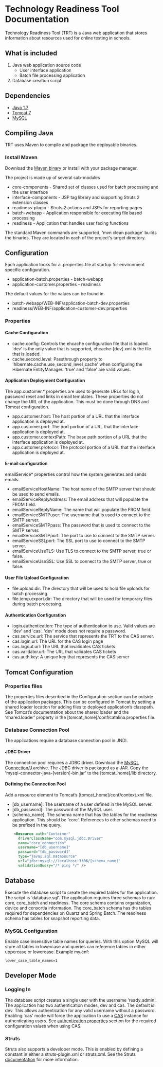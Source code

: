# Technology Readiness Tool Documentation

Technology Readiness Tool (TRT) is a Java web application that stores information about resources used for online testing
in schools.

## What is included
1. Java web application source code
    - User interface application
    - Batch file processing application
2. Database creation script

## Dependencies

- [Java 1.7](http://www.oracle.com/technetwork/java/javase/downloads/jdk7-downloads-1880260.html)
- [Tomcat 7](http://tomcat.apache.org/download-70.cgi)
- [MySQL](http://dev.mysql.com/downloads/mysql/)

## Compiling Java
TRT uses Maven to compile and package the deployable binaries.

### Install Maven
Download the [Maven binary](http://maven.apache.org/download.cgi) or install with your package manager.

The project is made up of several sub-modules

- core-components - Shared set of classes used for batch processing and the user interface
- interface-components - JSP tag library and supporting Struts 2 extension classes
- readiness-plugin - Struts 2 actions and JSPs for reporting pages
- batch-webapp - Application responsible for executing file based processing
- readiness - Application that handles user facing functions

The standard Maven commands are supported, 'mvn clean package' builds the binaries. They are located in each of the project's
target directory.

## Configuration

Each application looks for a .properties file at startup for environment specific configuration.

- application-batch.properties - batch-webapp
- application-customer.properties - readiness

The default values for the values can be found in:

- batch-webapp/WEB-INF/application-batch-dev.properties
- readiness/WEB-INF/application-customer-dev.properties

### Properties
#### Cache Configuration
- cache.config: Controls the ehcache configuration file that is loaded. 'dev' is the only value that is supported, ehcache-[dev].xml is the file that is loaded.
- cache.second.level: Passthrough property to 'hibernate.cache.use_second_level_cache' when configuring the Hibernate EntityManager. 'true' and 'false' are valid values.

#### Application Deployment Configuration
The app.customer.* properties are used to generate URLs for login, password reset and links in email templates. These properties do not change the URL of the application. This must be done through DNS and Tomcat configuration.

- app.customer.host: The host portion of a URL that the interface application is deployed at.
- app.customer.port: The port portion of a URL that the interface application is deployed at.
- app.customer.contextPath: The base path portion of a URL that the interface application is deployed at.
- app.customer.protocol: The protocol portion of a URL that the interface application is deployed at.

#### E-mail configuration
emailService* properties control how the system generates and sends emails.

- emailServiceHostName: The host name of the SMTP server that should be used to send emails.
- emailServiceReplyAddress: The email address that will populate the FROM field.
- emailServiceReplyName: The name that will populate the FROM field.
- emailServiceSMTPuser: The username that is used to connect to the SMTP server.
- emailServiceSMTPpass: The password that is used to connect to the SMTP server.
- emailServiceSMTPport: The port to use to connect to the SMTP server.
- emailServiceSSLport: The SSL port to use to connect to the SMTP server.
- emailServiceUseTLS: Use TLS to connect to the SMTP server, true or false.
- emailServiceUseSSL: Use SSL to connect to the SMTP server, true or false.

#### User File Upload Configuration
- file.upload.dir: The directory that will be used to hold file uploads for batch processing.
- file.temp.export.dir: The directory that will be used for temporary files during batch processing.

#### Authentication Configuration
- login.authentication: The type of authentication to use. Valid values are 'dev' and 'cas'. 'dev' mode does not require a password.
- cas.service.url: The service that represents the TRT to the CAS server.
- cas.login.url: The URL for the CAS login page
- cas.logout.url: The URL that invalidates CAS tickets
- cas.validator.url: The URL that validates CAS tickets
- cas.auth.key: A unique key that represents the CAS server

## Tomcat Configuration

### Properties files

The properties files described in the Configuration section can be outside of the application packages. This can be configured in Tomcat by setting a shared loader location for adding files to deployed application’s classpath. See Tomcat’s documentation about the shared loader and the ‘shared.loader’ property in the [tomcat_home]/conf/catalina.properties file.

### Database Connection Pool

The applications require a database connection pool in JNDI.

#### JDBC Driver

The connection pool requires a JDBC driver. Download the [MySQL Connection/J](http://dev.mysql.com/downloads/connector/j/) archive. The JDBC driver is packaged as a JAR. Copy the 'mysql-connector-java-[version]-bin.jar' to the [tomcat_home]/lib directory.

#### Defining the Connection Pool

Add a resource element to Tomcat’s [tomcat_home]/conf/context.xml file.

- [db_username]: The username of a user defined in the MySQL server.
- [db_password]: The password of the MySQL user.
- [schema_name]: The schema name that has the tables for the readiness application. This should be 'core'. References to other schemas need to be prefixed in the query.

```xml
    <Resource auth="Container"
      driverClassName="com.mysql.jdbc.Driver"
      name="core_connection"
      username="[db_username]"
      password="[db_password]"
      type="javax.sql.DataSource"
      url="jdbc:mysql://localhost:3306/[schema_name]"
      validationQuery="/* ping */" />
```

## Database
Execute the database script to create the required tables for the application. The script is 'database.sql'. The application requires three schemas to run: core, core_batch and readiness. The core schema contains organization, device and consortia information. The core_batch schema has the tables required for dependencies on Quartz and Spring Batch. The readiness schema has tables for snapshot reporting data.

### MySQL Configuration

Enable case insensitive table names for queries. With this option MySQL will store all tables in lowercase and queries can reference tables in either uppercase or lowercase. Example my.cnf:
```properties
lower_case_table_names=1
```

## Developer Mode

### Logging In

The database script creates a single user with the username 'ready_admin'. The application has two authentication modes, dev and cas. The default is dev. This allows authentication for any valid username without a password. Enabling 'cas' mode will force the application to use a [CAS](http://www.jasig.org/cas) instance for authenticating users. See [authentication properties](#authentication-configuration) section for the required configuration values when using CAS.

### Struts

Struts also supports a developer mode. This is enabled by defining a constant in either a struts-plugin.xml or struts.xml. See the Struts [documentation](http://struts.apache.org/release/2.3.x/docs/devmode.html) for more information.
